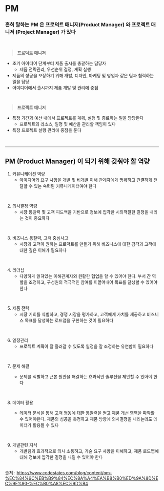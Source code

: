 # PM

### 흔히 말하는 PM 은 프로덕트 매니저(Product Manager) 와 프로젝트 매니저 (Project Manager) 가 있다

<br/>

> **프로덕트 매니저**

- 초기 아이디어 단계부터 제품 출시를 총괄하는 담당자
  - 제품 전략관리, 우선순위 결정, 계획 실행
- 제품의 성공을 보장하기 위해 개발, 디자인, 마케팅 및 영업과 같은 팀과 협력하는 일을 담당
- 아이디어에서 출시까지 제품 개발 및 관리에 중점

<br/>

> **프로젝트 매니저**

- 특정 기간과 예산 내에서 프로젝트를 계획, 실행 및 종료하는 일을 담당한다
  - 프로젝트의 리소스, 일정 및 예산을 관리할 책임이 있다
- 특정 프로젝트 실행 관리에 중점을 둔다

<br/>

---

## PM (Product Manager) 이 되기 위해 갖춰야 할 역량

1. 커뮤니케이션 역량
   - 아이디어와 요구 사항을 개발 및 비개발 이해 관계자에게 명확하고 간결하게 전달할 수 있는 숙련된 커뮤니케이터여야 한다

<br/>

2. 의사결정 역량
   - 시장 통찰력 및 고객 피드백을 기반으로 정보에 입각한 시의적절한 결정을 내리는 것이 중요하다

<br/>

3. 비즈니스 통찰력, 고객 중심사고
   - 시장과 고객이 원하는 프로덕트를 만들기 위해 비즈니스에 대한 감각과 고객에 대한 깊은 이해가 필요하다

<br/>

4. 리더십
   - 다양하게 얽혀있는 이해관계자와 원활한 협업을 할 수 있어야 한다. 부서 간 역할을 조정하고, 구성원의 적극적인 참여를 이끌어내어 목표를 달성할 수 있어야 한다

<br/>

5. 제품 전략
   - 시장 기회를 식별하고, 경쟁 시장을 평가하고, 고객에게 가치를 제공하고 비즈니스 목표를 달성하는 로드맵을 구현하는 것이 필요하다

<br/>

6. 일정관리
   - 프로젝트 계획이 잘 흘러갈 수 있도록 일정을 잘 조정하는 유연함이 필요하다

<br/>

7. 문제 해결

   - 문제를 식별하고 근본 원인을 해결하는 효과적인 솔루션을 제안할 수 있어야 한다

<br/>

8. 데이터 활용

   - 데이터 분석을 통해 고객 행동에 대한 통찰력을 얻고 제품 개선 영역을 파악할 수 있어야한다. 제품의 성공을 측정하고 제품 방향에 의사결정을 내리는데도 데이터가 활용될 수 있다

<br/>

9. 개발관련 지식
   - 개발팀과 효과적으로 의사 소통하고, 기술 요구 사항을 이해하고, 제품 로드맵에 대해 정보에 입각한 결정을 내릴 수 있어야 한다

<br/>출처 : https://www.codestates.com/blog/content/pm-%EC%84%9C%EB%B9%84%EC%8A%A4%EA%B8%B0%ED%9A%8D%EC%9E%90-%EC%B0%A8%EC%9D%B4
